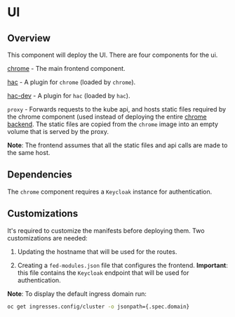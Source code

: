 # UI

## Overview

This component will deploy the UI.
There are four components for the ui.

[chrome](https://github.com/RedHatInsights/insights-chrome) - The main frontend component.

[hac](https://github.com/openshift/hac-core) - A plugin for `chrome` (loaded by `chrome`).

[hac-dev](https://github.com/openshift/hac-dev) - A plugin for `hac` (loaded by `hac`).

`proxy` - Forwards requests to the kube api, and hosts
static files required by the chrome component
(used instead of deploying the entire [chrome backend](https://github.com/RedHatInsights/chrome-service-backend). The static files are copied from the `chrome` image into an empty volume
that is served by the proxy.

**Note**: The frontend assumes that all the static files and api calls are made to the same host.


## Dependencies

The `chrome` component requires a `Keycloak` instance for authentication.

## Customizations

It's required to customize the manifests before deploying them. Two customizations are needed:

1. Updating the hostname that will be used for the routes.

2. Creating a `fed-modules.json` file that configures the frontend. **Important**: this file contains the `Keycloak` endpoint that will be used for authentication.

**Note**: To display the default ingress domain run:

```bash
oc get ingresses.config/cluster -o jsonpath={.spec.domain}
```
